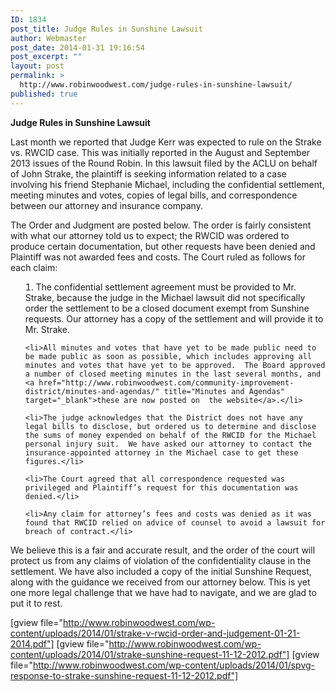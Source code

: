 ```yaml
---
ID: 1834
post_title: Judge Rules in Sunshine Lawsuit
author: Webmaster
post_date: 2014-01-31 19:16:54
post_excerpt: ""
layout: post
permalink: >
  http://www.robinwoodwest.com/judge-rules-in-sunshine-lawsuit/
published: true
---
```

<strong>Judge Rules in Sunshine Lawsuit</strong>

Last month we reported that Judge Kerr was expected to rule on the Strake vs. RWCID case.  This was initially reported in the August and September 2013 issues of the Round Robin.  In this lawsuit filed by the ACLU on behalf of John Strake, the plaintiff is seeking information related to a case involving his friend Stephanie Michael, including the confidential settlement, meeting minutes and votes, copies of legal bills, and correspondence between our attorney and insurance company.

The Order and Judgment are posted below.  The order is fairly consistent with what our attorney told us to expect; the RWCID was ordered to produce certain documentation, but other requests have been denied and Plaintiff was not awarded fees and costs. The Court ruled as follows for each claim:

<ol style="list-style:decimal;list-style-position:inside;">
	<li>The confidential settlement agreement must be provided to Mr. Strake, because the judge in the Michael lawsuit did not specifically order the settlement to be a closed document exempt from Sunshine requests.  Our attorney has a copy of the settlement and will provide it to Mr. Strake.</li>

	<li>All minutes and votes that have yet to be made public need to be made public as soon as possible, which includes approving all minutes and votes that have yet to be approved.  The Board approved a number of closed meeting minutes in the last several months, and <a href="http://www.robinwoodwest.com/community-improvement-district/minutes-and-agendas/" title="Minutes and Agendas" target="_blank">these are now posted on  the website</a>.</li>

	<li>The judge acknowledges that the District does not have any legal bills to disclose, but ordered us to determine and disclose the sums of money expended on behalf of the RWCID for the Michael personal injury suit.  We have asked our attorney to contact the insurance-appointed attorney in the Michael case to get these figures.</li>

	<li>The Court agreed that all correspondence requested was privileged and Plaintiff’s request for this documentation was denied.</li>

	<li>Any claim for attorney’s fees and costs was denied as it was found that RWCID relied on advice of counsel to avoid a lawsuit for breach of contract.</li>
</ol>

We believe this is a fair and accurate result, and the order of the court will protect us from any claims of violation of the confidentiality clause in the settlement.  We have also included a copy of the initial Sunshine Request, along with the guidance we received from our attorney below.  This is yet one more legal challenge that we have had to navigate, and we are glad to put it to rest.

[gview file="http://www.robinwoodwest.com/wp-content/uploads/2014/01/strake-v-rwcid-order-and-judgement-01-21-2014.pdf"]
[gview file="http://www.robinwoodwest.com/wp-content/uploads/2014/01/strake-sunshine-request-11-12-2012.pdf"]
[gview file="http://www.robinwoodwest.com/wp-content/uploads/2014/01/spvg-response-to-strake-sunshine-request-11-12-2012.pdf"]